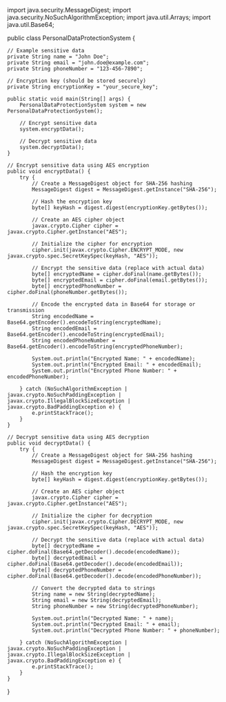 import java.security.MessageDigest;
import java.security.NoSuchAlgorithmException;
import java.util.Arrays;
import java.util.Base64;

public class PersonalDataProtectionSystem {

    // Example sensitive data
    private String name = "John Doe";
    private String email = "john.doe@example.com";
    private String phoneNumber = "123-456-7890";

    // Encryption key (should be stored securely)
    private String encryptionKey = "your_secure_key";

    public static void main(String[] args) {
        PersonalDataProtectionSystem system = new PersonalDataProtectionSystem();

        // Encrypt sensitive data
        system.encryptData();

        // Decrypt sensitive data
        system.decryptData();
    }

    // Encrypt sensitive data using AES encryption
    public void encryptData() {
        try {
            // Create a MessageDigest object for SHA-256 hashing
            MessageDigest digest = MessageDigest.getInstance("SHA-256");

            // Hash the encryption key
            byte[] keyHash = digest.digest(encryptionKey.getBytes());

            // Create an AES cipher object
            javax.crypto.Cipher cipher = javax.crypto.Cipher.getInstance("AES");

            // Initialize the cipher for encryption
            cipher.init(javax.crypto.Cipher.ENCRYPT_MODE, new javax.crypto.spec.SecretKeySpec(keyHash, "AES"));

            // Encrypt the sensitive data (replace with actual data)
            byte[] encryptedName = cipher.doFinal(name.getBytes());
            byte[] encryptedEmail = cipher.doFinal(email.getBytes());
            byte[] encryptedPhoneNumber = cipher.doFinal(phoneNumber.getBytes());

            // Encode the encrypted data in Base64 for storage or transmission
            String encodedName = Base64.getEncoder().encodeToString(encryptedName);
            String encodedEmail = Base64.getEncoder().encodeToString(encryptedEmail);
            String encodedPhoneNumber = Base64.getEncoder().encodeToString(encryptedPhoneNumber);

            System.out.println("Encrypted Name: " + encodedName);
            System.out.println("Encrypted Email: " + encodedEmail);
            System.out.println("Encrypted Phone Number: " + encodedPhoneNumber);

        } catch (NoSuchAlgorithmException | javax.crypto.NoSuchPaddingException | javax.crypto.IllegalBlockSizeException | javax.crypto.BadPaddingException e) {
            e.printStackTrace();
        }
    }

    // Decrypt sensitive data using AES decryption
    public void decryptData() {
        try {
            // Create a MessageDigest object for SHA-256 hashing
            MessageDigest digest = MessageDigest.getInstance("SHA-256");

            // Hash the encryption key
            byte[] keyHash = digest.digest(encryptionKey.getBytes());

            // Create an AES cipher object
            javax.crypto.Cipher cipher = javax.crypto.Cipher.getInstance("AES");

            // Initialize the cipher for decryption
            cipher.init(javax.crypto.Cipher.DECRYPT_MODE, new javax.crypto.spec.SecretKeySpec(keyHash, "AES"));

            // Decrypt the sensitive data (replace with actual data)
            byte[] decryptedName = cipher.doFinal(Base64.getDecoder().decode(encodedName));
            byte[] decryptedEmail = cipher.doFinal(Base64.getDecoder().decode(encodedEmail));
            byte[] decryptedPhoneNumber = cipher.doFinal(Base64.getDecoder().decode(encodedPhoneNumber));

            // Convert the decrypted data to strings
            String name = new String(decryptedName);
            String email = new String(decryptedEmail);
            String phoneNumber = new String(decryptedPhoneNumber);

            System.out.println("Decrypted Name: " + name);
            System.out.println("Decrypted Email: " + email);
            System.out.println("Decrypted Phone Number: " + phoneNumber);

        } catch (NoSuchAlgorithmException | javax.crypto.NoSuchPaddingException | javax.crypto.IllegalBlockSizeException | javax.crypto.BadPaddingException e) {
            e.printStackTrace();
        }
    }
}
